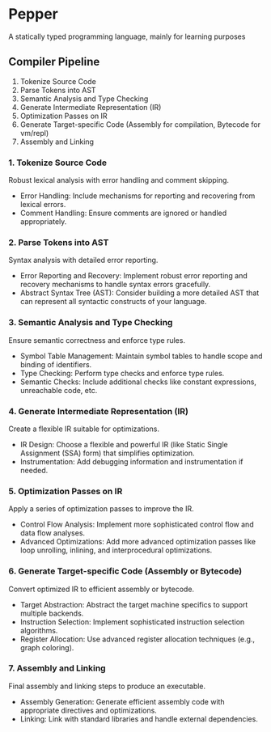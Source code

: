 # Pepper
A statically typed programming language, mainly for learning purposes

## Compiler Pipeline
1. Tokenize Source Code
2. Parse Tokens into AST
3. Semantic Analysis and Type Checking
4. Generate Intermediate Representation (IR)
5. Optimization Passes on IR
6. Generate Target-specific Code (Assembly for compilation, Bytecode for vm/repl)
7. Assembly and Linking

### 1. Tokenize Source Code
Robust lexical analysis with error handling and comment skipping.
- Error Handling: Include mechanisms for reporting and recovering from lexical errors.
- Comment Handling: Ensure comments are ignored or handled appropriately.

### 2. Parse Tokens into AST
Syntax analysis with detailed error reporting.
- Error Reporting and Recovery: Implement robust error reporting and recovery mechanisms to handle syntax errors gracefully.
- Abstract Syntax Tree (AST): Consider building a more detailed AST that can represent all syntactic constructs of your language.

### 3. Semantic Analysis and Type Checking
Ensure semantic correctness and enforce type rules.
- Symbol Table Management: Maintain symbol tables to handle scope and binding of identifiers.
- Type Checking: Perform type checks and enforce type rules.
- Semantic Checks: Include additional checks like constant expressions, unreachable code, etc.

### 4. Generate Intermediate Representation (IR)
Create a flexible IR suitable for optimizations.
- IR Design: Choose a flexible and powerful IR (like Static Single Assignment (SSA) form) that simplifies optimization.
- Instrumentation: Add debugging information and instrumentation if needed.

### 5. Optimization Passes on IR
Apply a series of optimization passes to improve the IR.
- Control Flow Analysis: Implement more sophisticated control flow and data flow analyses.
- Advanced Optimizations: Add more advanced optimization passes like loop unrolling, inlining, and interprocedural optimizations.

### 6. Generate Target-specific Code (Assembly or Bytecode)
Convert optimized IR to efficient assembly or bytecode.
- Target Abstraction: Abstract the target machine specifics to support multiple backends.
- Instruction Selection: Implement sophisticated instruction selection algorithms.
- Register Allocation: Use advanced register allocation techniques (e.g., graph coloring).

### 7. Assembly and Linking
Final assembly and linking steps to produce an executable.
- Assembly Generation: Generate efficient assembly code with appropriate directives and optimizations.
- Linking: Link with standard libraries and handle external dependencies.
